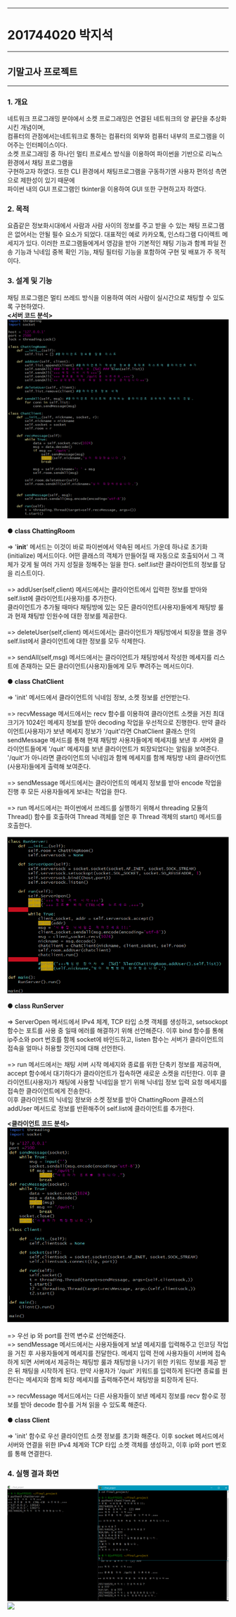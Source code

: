 * * *
# 201744020 박지석
* * *
## 기말고사 프로젝트
* * *
### 1. 개요
 네트워크 프로그래밍 분야에서 소켓 프로그래밍은 연결된 네트워크의 양 끝단을 추상화시킨 개념이며, </br>
 컴퓨터의 관점에서는네트워크로 통하는 컴퓨터의 외부와 컴퓨터 내부의 프로그램을 이어주는 인터페이스이다.</br>
 소켓 프로그래밍 중 하나인 멀티 프로세스 방식을 이용하여 파이썬을 기반으로 리눅스 환경에서 채팅 프로그램을 </br>
 구현하고자 하였다. 또한 CLI 환경에서 채팅프로그램을 구동하기엔 사용자 편의성 측면으로 제한성이 있기 때문에 </br>
 파이썬 내의 GUI 프로그램인 tkinter을 이용하여 GUI 또한 구현하고자 하였다.
 
 ### 2. 목적
  요즘같은 정보화시대에서 사람과 사람 사이의 정보를 주고 받을 수 있는 채팅 프로그램은 없어서는 안될 필수 요소가 되었다.
  대표적인 예로 카카오톡, 인스타그램 다이렉트 메세지가 있다. 이러한 프로그램들에게서 영감을 받아 기본적인 채팅 기능과 함께
  파일 전송 기능과 닉네임 중복 확인 기능, 채팅 필터링 기능을 포함하여 구현 및 배포가 주 목적이다.
  
 ### 3. 설계 및 기능
  채팅 프로그램은 멀티 쓰레드 방식을 이용하여 여러 사람이 실시간으로 채팅할 수 있도록 구현하였다.<br>
  **<서버 코드 분석>**<br>
 <img width="" height="" src="./이미지/서버_코드_1.PNG"></img>
  <br>
  <br>
  ● **class ChattingRoom**<br><br>
  => '__init__' 메서드는 이것이 바로 파이썬에서 약속된 메서드 가운데 하나로 초기화(initialize) 메서드이다. 어떤 클래스의 객체가 만들어질 때 
  자동으로 호출되어서 그 객체가 갖게 될 여러 가지 성질을 정해주는 일을 한다. self.list란 클라이언트의 정보를 담을 리스트이다.<br><br>
  => addUser(self,client) 메서드에서는 클라이언트에서 입력한 정보를 받아와 self.list에 클라이언트(사용자)를 추가한다.<br>
  클라이언트가 추가될 때마다 채팅방에 있는 모든 클라이언트(사용자)들에게 채팅방 룰과 현재 채팅방 인원수에 대한 정보를 제공한다.<br><br>
  => deleteUser(self,client) 메서드에서는 클라이언트가 채팅방에서 퇴장을 했을 경우 self.list에서 클라이언트에 대한 정보를 모두 삭제한다.<br><br>
  => sendAll(self,msg) 메서드에서는 클라이언트가 채팅방에서 작성한 메세지를 리스트에 존재하는 모든 클라이언트(사용자)들에게 모두 뿌려주는 메서드이다.<br><br>
   ● **class ChatClient**<br><br>
   => 'init' 메서드에서 클라이언트의 닉네임 정보, 소켓 정보를 선언받는다.<br><br>
   => recvMessage 메서드에서는 recv 함수를 이용하여 클라이언트 소켓을 거친 최대 크기가 1024인 메세지 정보를 받아 decoding 작업을 우선적으로 진행한다. 만약 클라이언트(사용자)가 보낸 메세지 정보가 '/quit'라면 ChatClient 클래스 안의 sendMessage 메서드를 통해 현재 채팅방 사용자들에게 메세지를 보낸 후 서버와 클라이언트들에게 '/quit' 메세지를 보낸 클라이언트가 퇴장되었다는 알림을 보여준다. '/quit'가 아니라면 클라이언트의 닉네임과 함께 메세지를 함께 채팅방 내의 클라이언트(사용자)들에게 출력해 보여준다.<br><br>
   => sendMessage 메서드에서는 클라이언트의 메세지 정보를 받아 encode 작업을 진행 후 모든 사용자들에게 보내는 작업을 한다.<br><br>
   => run 메서드에서는 파이썬에서 쓰레드를 실행하기 위해서 threading 모듈의 Thread() 함수를 호출하여 Thread 객체를 얻은 후 Thread  객체의 start() 메서드를 호출한다.<br><br>
 <img width="" height="" src="./이미지/서버_코드_2.PNG"></img>
 <br>
 <br>
  ● **class RunServer**<br><br>
  => ServerOpen 메서드에서 IPv4 체계, TCP 타입 소켓 객체를 생성하고, setsockopt 함수는 포트를 사용 중 일때 에러를 해결하기 위해 선언해준다. 이후 bind 함수를 통해 ip주소와 port 번호를 함께 socket에 바인드하고, listen 함수는 서버가 클라이언트의 접속을 얼마나 허용할 것인지에 대해 선언한다.<br><br>
  => run 메서드에서는 채팅 서버 시작 메세지와 종료를 위한 단축키 정보를 제공하며, accept 함수에서 대기하다가 클라이언트가 접속하면 새로운 소켓을 리턴한다. 이후 클라이언트(사용자)가 채팅에 사용할 닉네임을 받기 위해 닉네임 정보 입력 요청 메세지를 접속한 클라이언트에게 전송한다.<br>
  이후 클라이언트의 닉네임 정보와 소켓 정보를 받아 ChattingRoom 클래스의 addUser 메서드로 정보를 반환해주어 self.list에 클라이언트를 추가한다. 

  **<클라이언트 코드 분석>**<br>
  <img width="" height="" src="./이미지/클라이언트_코드_1.PNG"></img>
  <br>
  <br>
  => 우선 ip 와 port를 전역 변수로 선언해준다. <br>
  => sendMessage 메서드에서는 사용자들에게 보낼 메세지를 입력해주고 인코딩 작업을 거친 후 사용자들에게 메세지를 전달한다. 메세지 입력 전에 사용자들이 서버에 접속하게 되면 서버에서 제공하는 채팅방 룰과 채팅방을 나가기 위한 키워드 정보를 제공 받은 뒤 채팅을 시작하게 된다. 만약 사용자가 '/quit' 키워드를 입력하게 된다면 종료를 원한다는 메세지와 함께 퇴장 메세지를 출력해주면서 채팅방을 퇴장하게 된다. <br><br>
  => recvMessage 메서드에서는 다른 사용자들이 보낸 메세지 정보를 recv 함수로 정보를 받아 decode 함수를 거쳐 읽을 수 있도록 해준다.<br><br>
  ● **class Client**<br><br>
  => 'init' 함수로 우선 클라이언트 소캣 정보를 초기화 해준다. 이후 socket 메서드에서 서버와 연결을 위한 IPv4 체계와 TCP 타입 소켓 객체를 생성하고, 이후 ip와 port 번호를 통해 연결한다.
  
 ### 4. 실행 결과 화면
  <img width="" height="" src="./이미지/실행결과_1.PNG"></img><br>
  <img width="" height="" src="./이미지/실행결과_2.PNG"></img><br>
   
 

